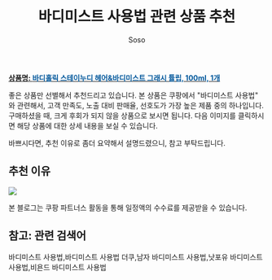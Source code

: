 ﻿---
layout: post
title:  "바디미스트 사용법 관련 상품 추천"
author: Soso
categories: [ 디지털/가전]
tags: [바디미스트 사용법,바디미스트 사용법 더쿠,남자 바디미스트 사용법,낫포유 바디미스트 사용법,비욘드 바디미스트 사용법]
image: https://ads-partners.coupang.com/image1/yeS9Sitx1YuEIS-fySusPR5HF0puWU4inAE447FgtdkdC-PmOQCk3cEs9Yxnwvxc-x8Wp5qmR6zm9YCgWBO9RhCoYgL_n8fU48QN0NpUzNeZQctTDMKqJKrfVkVsYjd064eUm4_9sGyw8HZQjK3XcJsIUDC_DpC4nN5Rfwk49EoWZxR1CEdpe_K41XH7NQTfAa7cpF5zqAD-wGQT_YbUeZ_midqlG9CqMFI3G77zgyKUcMGp_OqMngEtZ5oLgT_Incq0V-b6Unc7Ocl8gRciW4GjrcaLHVaq2Ws= 
description: "쿠팡에서 바디미스트 사용법 관련 상품으로 가장 고객 선호도가 높은 제품 중 하나입니다."
---

<a href="https://link.coupang.com/re/AFFSDP?lptag=AF5673682&pageKey=5608472294&itemId=20317472083&vendorItemId=70135843946&traceid=V0-153-1de70541bfc7c7cf&clickBeacon=zwQdCV9JKlKmV94wz8Lv6_QnV9Vsh6Zx_H27FaU4g6z22uy5bg_UDACzOo9DfRF-xc0VLqE5CeYfXyoqS8rgR8uiICJBG9zvJvH8NZagELWw9_4vGEAqxo7Zk0Sm9YI0o3cBh_NIW2QLji9dvwXfcVC9XDRcanp5C_wngy6suEj_9ufd4ZrmBUxK6Zjz9E_z7c7IXzr4lqnYBZ7CZSaxlWGsiUR9iexQPbbYhDOzRU1xW2nRtLM1CIctxwGNHdWvGPj3-S1-AwFjAQpCfI7mTjLlnZEgfYqQoTS_2qmR7ZY0AC_4DcIPVjw33YXKaRCPazMeYXXeG8tow0Ks5J0IIIv1ObuYxQvZyHYZln6j8NrFjvBssrnaHgXAwq6VUIU-Nm-VVauKf_WT_lkxItl3MfPVBWCzS_cZNfNPHWP9Hiq6csiSqaAont5lHGRSTAcFmYddanMc2qKHUbvwEDdo03z8O2BX_DKu628YtTelGfkMEy8ZD8YMO367_nxQOff-glyYhg2lVdad1qkmevSCQkXLotvatWBookLfnwbJxB2qcRHN5kwmWxeEPF0FqADAfqYlQin9Xcpwkc7-Nifvp4X4SVk8QbPVp_FwFvxnnUzMyXtgRtBZoQc__TPBETGjpmoAxoI2LcIhQWotSwRj0twLw9zWpFAlWJOQZpWXj5tM1vRIq69qtfl1-qki4G6RYP--4mfjhopSUH68-AXU030HCSiRV0CzwCdWC2b1WTikiwWN9oS8CZmRBx5k01OWcTMPeMuC6qqPuA53FfiCSVdDtezH27qReBENAILdNB8FO0iSsbvhR3SLfgjGvrzRk-qOKl9qHM5-Xef8EchOEtWeTtGK4HbU-TVuF39l5M8TNaxFhBmUBBICvCKYqke7fXsYrLuzdszZLHqUEaehRfgWa8E8rVQxnaY%3D&requestid=20240206144958548154813813&token=31850C%7CMIXED"><b>상품명: <font color='#01579B'>바디홀릭 스테이누디 헤어&바디미스트 그래시 튤립, 100ml, 1개</font></b></a>

좋은 상품만 선별해서 추천드리고 있습니다.
본 상품은 쿠팡에서 "바디미스트 사용법" 와 관련해서, 고객 만족도, 노출 대비 판매율, 선호도가 가장 높은 제품 중의 하나입니다.
구매하셨을 때, 크게 후회가 되지 않을 상품으로 보시면 됩니다. 
다음 이미지를 클릭하시면 해당 상품에 대한 상세 내용을 보실 수 있습니다.

바쁘시다면, 추천 이유로 좀더 요약해서 설명드렸으니, 참고 부탁드립니다.

## 추천 이유 

<a href="https://link.coupang.com/re/AFFSDP?lptag=AF5673682&pageKey=5608472294&itemId=20317472083&vendorItemId=70135843946&traceid=V0-153-1de70541bfc7c7cf&clickBeacon=zwQdCV9JKlKmV94wz8Lv6_QnV9Vsh6Zx_H27FaU4g6z22uy5bg_UDACzOo9DfRF-xc0VLqE5CeYfXyoqS8rgR8uiICJBG9zvJvH8NZagELWw9_4vGEAqxo7Zk0Sm9YI0o3cBh_NIW2QLji9dvwXfcVC9XDRcanp5C_wngy6suEj_9ufd4ZrmBUxK6Zjz9E_z7c7IXzr4lqnYBZ7CZSaxlWGsiUR9iexQPbbYhDOzRU1xW2nRtLM1CIctxwGNHdWvGPj3-S1-AwFjAQpCfI7mTjLlnZEgfYqQoTS_2qmR7ZY0AC_4DcIPVjw33YXKaRCPazMeYXXeG8tow0Ks5J0IIIv1ObuYxQvZyHYZln6j8NrFjvBssrnaHgXAwq6VUIU-Nm-VVauKf_WT_lkxItl3MfPVBWCzS_cZNfNPHWP9Hiq6csiSqaAont5lHGRSTAcFmYddanMc2qKHUbvwEDdo03z8O2BX_DKu628YtTelGfkMEy8ZD8YMO367_nxQOff-glyYhg2lVdad1qkmevSCQkXLotvatWBookLfnwbJxB2qcRHN5kwmWxeEPF0FqADAfqYlQin9Xcpwkc7-Nifvp4X4SVk8QbPVp_FwFvxnnUzMyXtgRtBZoQc__TPBETGjpmoAxoI2LcIhQWotSwRj0twLw9zWpFAlWJOQZpWXj5tM1vRIq69qtfl1-qki4G6RYP--4mfjhopSUH68-AXU030HCSiRV0CzwCdWC2b1WTikiwWN9oS8CZmRBx5k01OWcTMPeMuC6qqPuA53FfiCSVdDtezH27qReBENAILdNB8FO0iSsbvhR3SLfgjGvrzRk-qOKl9qHM5-Xef8EchOEtWeTtGK4HbU-TVuF39l5M8TNaxFhBmUBBICvCKYqke7fXsYrLuzdszZLHqUEaehRfgWa8E8rVQxnaY%3D&requestid=20240206144958548154813813&token=31850C%7CMIXED"><img src="https://thumbnail10.coupangcdn.com/thumbnails/remote/q89/image/retail/images/364621944423795-06f91793-3f22-4a76-b27c-e7d04ebc5955.jpg"></a> 

본 블로그는 쿠팡 파트너스 활동을 통해 일정액의 수수료를 제공받을 수 있습니다.

## 참고: 관련 검색어    
바디미스트 사용법,바디미스트 사용법 더쿠,남자 바디미스트 사용법,낫포유 바디미스트 사용법,비욘드 바디미스트 사용법